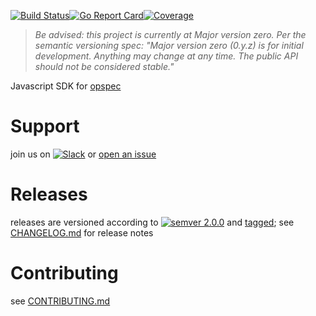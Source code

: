 [![Build Status](https://travis-ci.org/opspec-io/sdk-js.svg?branch=master)](https://travis-ci.org/opspec-io/sdk-js)[![Go Report Card](https://goreportcard.com/badge/github.com/opspec-io/sdk-js)](https://goreportcard.com/report/github.com/opspec-io/sdk-js)[![Coverage](https://codecov.io/gh/opspec-io/sdk-js/branch/master/graph/badge.svg)](https://codecov.io/gh/opspec-io/sdk-js)

> *Be advised: this project is currently at Major version zero. Per the
> semantic versioning spec: "Major version zero (0.y.z) is for initial
> development. Anything may change at any time. The public API should
> not be considered stable."*

Javascript SDK for [opspec](https://opspec.io)

# Support

join us on
[![Slack](https://opspec-slackin.herokuapp.com/badge.svg)](https://opspec-slackin.herokuapp.com/)
or [open an issue](https://github.com/opspec-io/sdk-js/issues)

# Releases

releases are versioned according to
[![semver 2.0.0](https://img.shields.io/badge/semver-2.0.0-brightgreen.svg)](http://semver.org/spec/v2.0.0.html)
and [tagged](https://git-scm.com/book/en/v2/Git-Basics-Tagging); see
[CHANGELOG.md](CHANGELOG.md) for release notes

# Contributing

see [CONTRIBUTING.md](CONTRIBUTING.md)
